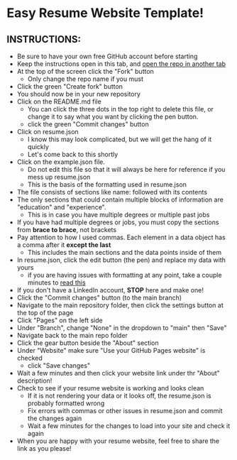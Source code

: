 # Easy Resume Website Template!
## INSTRUCTIONS:
- Be sure to have your own free GitHub account before starting
- Keep the instructions open in this tab, and [open the repo in another tab](https://github.com/sladeberryman/resume-template)
- At the top of the screen click the "Fork" button
   * Only change the repo name if you must
- Click the green "Create fork" button
- You should now be in your new repository
- Click on the README.md file
   * You can click the three dots in the top right to delete this file, or change it to say what you want by clicking the pen button.
   * click the green "Commit changes" button
- Click on resume.json
   * I know this may look complicated, but we will get the hang of it quickly
   * Let's come back to this shortly
- Click on the example.json file.
   * Do not edit this file so that it will always be here for reference if you mess up resume.json
   * This is the basis of the formatting used in resume.json
- The file consists of sections like name: followed with its contents
- The only sections that could contain multiple blocks of information are "education" and "experience".
   * This is in case you have multiple degrees or multiple past jobs
- If you have had multiple degrees or jobs, you must copy the sections from **brace to brace**, not brackets
- Pay attention to how I used commas. Each element in a data object has a comma after it **except the last**
   * This includes the main sections and the data points inside of them
- In resume.json, click the edit button (the pen) and replace my data with yours
   * if you are having issues with formatting at any point, take a couple minutes to [read this](https://developer.mozilla.org/en-US/docs/Learn/JavaScript/Objects/JSON)
- If you don't have a LinkedIn account, **STOP** here and make one!
- Click the "Commit changes" button (to the main branch)
- Navigate to the main repository folder, then click the settings button at the top of the page
- Click "Pages" on the left side
- Under "Branch", change "None" in the dropdown to "main" then "Save"
- Navigate back to the main repo folder
- Click the gear button beside the "About" section
- Under "Website" make sure "Use your GitHub Pages website" is checked
   * click "Save changes"
- Wait a few minutes and then click your website link under thr "About" description!
- Check to see if your resume website is working and looks clean
   * If it is not rendering your data or it looks off, the resume.json is probably formatted wrong
   * Fix errors with commas or other issues in resume.json and commit the changes again
   * Wait a few minutes for the changes to load into your site and check it again
- When you are happy with your resume website, feel free to share the link as you please!
